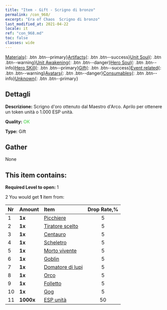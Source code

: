 ```yaml
---
title: "Item - Gift - Scrigno di bronzo"
permalink: /con_968/
excerpt: "Era of Chaos  Scrigno di bronzo"
last_modified_at: 2021-04-22
locale: it
ref: "con_968.md"
toc: false
classes: wide
---
```

 [Materials](/ItemsIT/){: .btn .btn--primary}[Artifacts](/ItemsIT/Artifacts/){: .btn .btn--success}[Unit Soul](/ItemsIT/UnitSoul/){: .btn .btn--warning}[Unit Awakening](/ItemsIT/UnitAwakening/){: .btn .btn--danger}[Hero Soul](/ItemsIT/HeroSoul/){: .btn .btn--info}[Hero SKill](/ItemsIT/HeroSkill/){: .btn .btn--primary}[Gift](/ItemsIT/Gift/){: .btn .btn--success}[Event related](/ItemsIT/Events/){: .btn .btn--warning}[Avatars](/ItemsIT/Avatars/){: .btn .btn--danger}[Consumables](/ItemsIT/Consumables/){: .btn .btn--info}[Unknown](/ItemsIT/Unknown/){: .btn .btn--primary}

## Dettagli
 **Descrizione:** Scrigno d'oro ottenuto dal Maestro d'Arco. Aprilo per ottenere un token unità o 1.000 ESP unità.

 **Quality:** <span style="color: #32CD32">OK</span>

 **Type:** Gift

## Gather

  None

## This item contains:

 **Required Level to open:** 1

 2 You would get **1** item  from:

  | Nr | Amount |     Item    | Drop Rate,% |
  |:---|:-------|:------------|:---------:|
  | 1 |  **1x** | [Picchiere](/it/Items/unt_190/) | 5 | 
  | 2 |  **1x** | [Tiratore scelto](/it/Items/unt_191/) | 5 | 
  | 3 |  **1x** | [Centauro](/it/Items/unt_199/) | 5 | 
  | 4 |  **1x** | [Scheletro](/it/Items/unt_208/) | 5 | 
  | 5 |  **1x** | [Morto vivente](/it/Items/unt_209/) | 5 | 
  | 6 |  **1x** | [Goblin](/it/Items/unt_217/) | 5 | 
  | 7 |  **1x** | [Domatore di lupi](/it/Items/unt_218/) | 5 | 
  | 8 |  **1x** | [Orco](/it/Items/unt_219/) | 5 | 
  | 9 |  **1x** | [Folletto](/it/Items/unt_226/) | 5 | 
  | 10 |  **1x** | [Gog](/it/Items/unt_227/) | 5 | 
  | 11 |  **1000x** | [ESP unità](/it/Items/con_902/) | 50 | 
